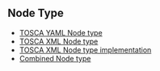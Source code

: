 ## Node Type
- [TOSCA YAML Node type]
- [TOSCA XML Node type]
- [TOSCA XML Node type implementation]
- [Combined Node type]

[TOSCA YAML Node type]: #/YamlNodeType
[TOSCA XML Node type]: #/XmlNodeType
[TOSCA XML Node type implementation]: #/XmlNodeTypeImplementation
[Combined Node type]: #/CombinedNodeType